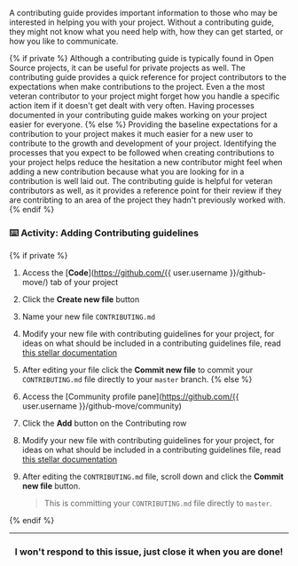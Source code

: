 A contributing guide provides important information to those who may be interested in helping you with your project. Without a contributing guide, they might not know what you need help with, how they can get started, or how you like to communicate.

{% if private %}
Although a contributing guide is typically found in Open Source projects, it can be useful for private projects as well. The contributing guide provides a quick reference for project contributors to the expectations when make contributions to the project. Even a the most veteran contributor to your project might forget how you handle a specific action item if it doesn't get dealt with very often. Having processes documented in your contributing guide makes working on your project easier for everyone.
{% else %}
Providing the baseline expectations for a contribution to your project makes it much easier for a new user to contribute to the growth and development of your project. Identifying the processes that you expect to be followed when creating contributions to your project helps reduce the hesitation a new contributor might feel when adding a new contribution because what you are looking for in a contribution is well laid out. The contributing guide is helpful for veteran contributors as well, as it provides a reference point for their review if they are contribting to an area of the project they hadn't previously worked with.
{% endif %}

### :keyboard: Activity: Adding Contributing guidelines

{% if private %}
1. Access the [**Code**](https://github.com/{{ user.username }}/github-move/) tab of your project
1. Click the **Create new file** button
1. Name your new file `CONTRIBUTING.md`
1. Modify your new file with contributing guidelines for your project, for ideas on what should be included in a contributing guidelines file, read [this stellar documentation](https://help.github.com/articles/setting-guidelines-for-repository-contributors/)
1. After editing your file click the **Commit new file** to commit your `CONTRIBUTING.md` file directly to your `master` branch.
{% else %}
1. Access the [Community profile pane](https://github.com/{{ user.username }}/github-move/community)
1. Click the **Add** button on the Contributing row
1. Modify your new file with contributing guidelines for your project, for ideas on what should be included in a contributing guidelines file, read [this stellar documentation](https://help.github.com/articles/setting-guidelines-for-repository-contributors/)
1. After editing the `CONTRIBUTING.md` file, scroll down and click the **Commit new file** button.

    > This is committing your `CONTRIBUTING.md` file directly to `master`.

{% endif %}

<hr>
<h3 align="center">I won't respond to this issue, just close it when you are done!</h3>
